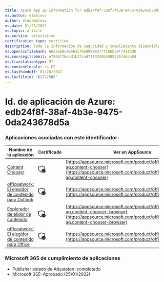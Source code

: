 ```yaml
---
title: Azure App ID Information for edb24f8f-38af-4b3e-9475-0da243678d5a
ms.author: elmalova
author: elenamalova
ms.date: 01/25/2022
ms.topic: article
ms.service: attestation
certification_type: certified
description: Toda la información de seguridad y cumplimiento disponible para edb24f8f-38af-4b3e-9475-0da243678d5a.
ms.openlocfilehash: 66aabb8ca06612f6e809eb177f18bb59f74118d0
ms.sourcegitcommit: e756bf7bcad1b37cad74f3330b9885595fd6ab04
ms.translationtype: MT
ms.contentlocale: es-ES
ms.lasthandoff: 01/26/2022
ms.locfileid: "62222588"
---
```

# <a name="azure-app-id-edb24f8f-38af-4b3e-9475-0da243678d5a"></a>Id. de aplicación de Azure: edb24f8f-38af-4b3e-9475-0da243678d5a


### <a name="apps-associated-with-this-id"></a>Aplicaciones asociadas con este identificador:
| **Nombre de la aplicación** | **Certificado** | **Ver en AppSource** |
|--------------|---------------|-----------------------|
| [Content Chooser](https://docs.microsoft.com/microsoft-365-app-certification/forward/officeatwork-ag.content-chooser) | <img alt="Certified application badge" src="../media/certified-badge.png" height="25" width="25" /> | [https://appsource.microsoft.com/product/office/officeatwork-ag.content-chooser](https://appsource.microsoft.com/product/office/officeatwork-ag.content-chooser) |
| [officeatwork: El elegidor de contenido para Outlook](https://docs.microsoft.com/microsoft-365-app-certification/forward/WA104380690) | <img alt="Certified application badge" src="../media/certified-badge.png" height="25" width="25" /> | [https://appsource.microsoft.com/product/office/WA104380690](https://appsource.microsoft.com/product/office/WA104380690) |
| [Explorador de elidor de contenido](https://docs.microsoft.com/microsoft-365-app-certification/forward/officeatwork-ag.content-chooser-browser) | <img alt="Certified application badge" src="../media/certified-badge.png" height="25" width="25" /> | [https://appsource.microsoft.com/product/office/officeatwork-ag.content-chooser-browser](https://appsource.microsoft.com/product/office/officeatwork-ag.content-chooser-browser) |
| [officeatwork: El elegidor de contenido para Office](https://docs.microsoft.com/microsoft-365-app-certification/forward/WA104380602) | <img alt="Certified application badge" src="../media/certified-badge.png" height="25" width="25" /> | [https://appsource.microsoft.com/product/office/WA104380602](https://appsource.microsoft.com/product/office/WA104380602) |

### <a name="microsoft-365-app-compliance-status"></a>Microsoft 365 de cumplimiento de aplicaciones
- Publisher estado de Attestaton: completado
- Microsoft 365: Aprobado (25/01/2022)
